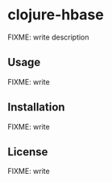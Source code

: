 # clojure-hbase

FIXME: write description

## Usage

FIXME: write

## Installation

FIXME: write

## License

FIXME: write
